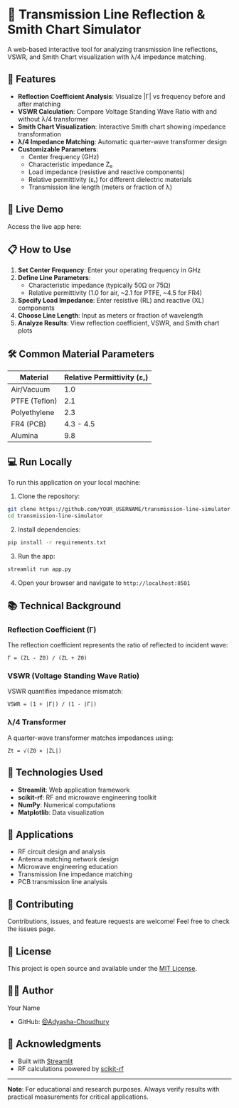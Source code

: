 # 🔌 Transmission Line Reflection & Smith Chart Simulator

A web-based interactive tool for analyzing transmission line reflections, VSWR, and Smith Chart visualization with λ/4 impedance matching.

## 🌟 Features

- **Reflection Coefficient Analysis**: Visualize |Γ| vs frequency before and after matching
- **VSWR Calculation**: Compare Voltage Standing Wave Ratio with and without λ/4 transformer
- **Smith Chart Visualization**: Interactive Smith chart showing impedance transformation
- **λ/4 Impedance Matching**: Automatic quarter-wave transformer design
- **Customizable Parameters**: 
  - Center frequency (GHz)
  - Characteristic impedance Z₀
  - Load impedance (resistive and reactive components)
  - Relative permittivity (εᵣ) for different dielectric materials
  - Transmission line length (meters or fraction of λ)

## 🚀 Live Demo

Access the live app here: 

## 📋 How to Use

1. **Set Center Frequency**: Enter your operating frequency in GHz
2. **Define Line Parameters**: 
   - Characteristic impedance (typically 50Ω or 75Ω)
   - Relative permittivity (1.0 for air, ~2.1 for PTFE, ~4.5 for FR4)
3. **Specify Load Impedance**: Enter resistive (RL) and reactive (XL) components
4. **Choose Line Length**: Input as meters or fraction of wavelength
5. **Analyze Results**: View reflection coefficient, VSWR, and Smith chart plots

## 🛠️ Common Material Parameters

| Material | Relative Permittivity (εᵣ) |
|----------|---------------------------|
| Air/Vacuum | 1.0 |
| PTFE (Teflon) | 2.1 |
| Polyethylene | 2.3 |
| FR4 (PCB) | 4.3 - 4.5 |
| Alumina | 9.8 |

## 💻 Run Locally

To run this application on your local machine:

1. Clone the repository:
```bash
git clone https://github.com/YOUR_USERNAME/transmission-line-simulator.git
cd transmission-line-simulator
```

2. Install dependencies:
```bash
pip install -r requirements.txt
```

3. Run the app:
```bash
streamlit run app.py
```

4. Open your browser and navigate to `http://localhost:8501`

## 📚 Technical Background

### Reflection Coefficient (Γ)
The reflection coefficient represents the ratio of reflected to incident wave:
```
Γ = (ZL - Z0) / (ZL + Z0)
```

### VSWR (Voltage Standing Wave Ratio)
VSWR quantifies impedance mismatch:
```
VSWR = (1 + |Γ|) / (1 - |Γ|)
```

### λ/4 Transformer
A quarter-wave transformer matches impedances using:
```
Zt = √(Z0 × |ZL|)
```

## 🔧 Technologies Used

- **Streamlit**: Web application framework
- **scikit-rf**: RF and microwave engineering toolkit
- **NumPy**: Numerical computations
- **Matplotlib**: Data visualization

## 📖 Applications

- RF circuit design and analysis
- Antenna matching network design
- Microwave engineering education
- Transmission line impedance matching
- PCB transmission line analysis

## 🤝 Contributing

Contributions, issues, and feature requests are welcome! Feel free to check the issues page.

## 📝 License

This project is open source and available under the [MIT License](LICENSE).

## 👨‍💻 Author

Your Name
- GitHub: [@Adyasha-Choudhury](https://github.com/Adyasha-Choudhury)

## 🙏 Acknowledgments

- Built with [Streamlit](https://streamlit.io/)
- RF calculations powered by [scikit-rf](https://scikit-rf.readthedocs.io/)

---

**Note**: For educational and research purposes. Always verify results with practical measurements for critical applications.
